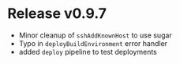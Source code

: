 # Release v0.9.7

- Minor cleanup of `sshAddKnownHost` to use sugar
- Typo in `deployBuildEnvironment` error handler
- added `deploy` pipeline to test deployments
